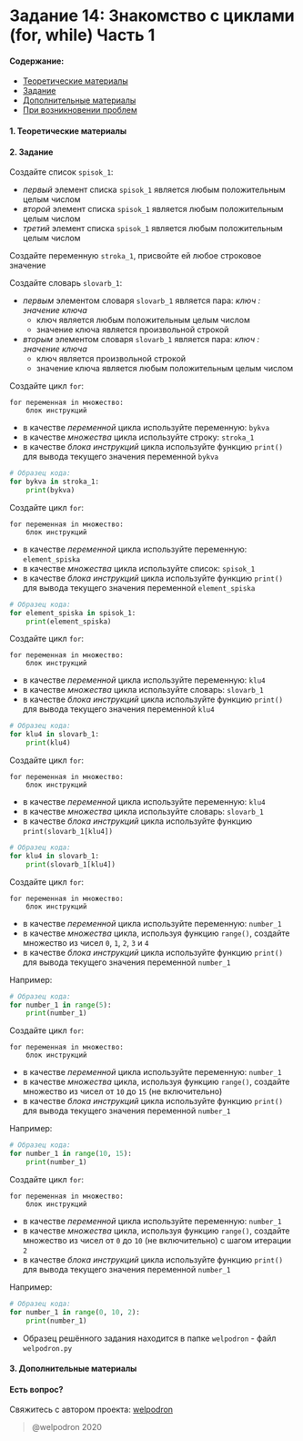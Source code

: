 # Задание 14: Знакомство с циклами (for, while) Часть 1

#### Содержание:

+ [Теоретические материалы](#THEORETICAL_MATERIALS)
+ [Задание](#TASK)
+ [Дополнительные материалы](#ADDITIONAL_MATERIALS)
+ [При возникновении проблем](#ISSUES)

#### <a name="THEORETICAL_MATERIALS"></a> 1. Теоретические материалы



#### <a name="TASK"></a> 2. Задание

Создайте список `spisok_1`:

* *первый* элемент списка `spisok_1` является любым положительным целым числом
* *второй* элемент списка `spisok_1` является любым положительным целым числом
* *третий* элемент списка `spisok_1` является любым положительным целым числом

Создайте переменную `stroka_1`, присвойте ей любое строковое значение 

Создайте словарь `slovarb_1`:

* *первым* элементом словаря `slovarb_1` является пара: *ключ : значение ключа*
    * ключ является любым положительным целым числом
    * значение ключа является произвольной строкой
* *вторым* элементом словаря `slovarb_1` является пара: *ключ : значение ключа*
    * ключ является произвольной строкой
    * значение ключа является любым положительным целым числом

Создайте цикл `for`: 

```
for переменная in множество:
    блок инструкций
```

* в качестве *переменной* цикла используйте переменную: `bykva`
* в качестве *множества* цикла используйте строку: `stroka_1`
* в качестве *блока инструкций* цикла используйте функцию `print()` для вывода текущего значения переменной `bykva`

```python
# Образец кода: 
for bykva in stroka_1:
    print(bykva)   
```

Создайте цикл `for`: 

```
for переменная in множество:
    блок инструкций
```

* в качестве *переменной* цикла используйте переменную: `element_spiska`
* в качестве *множества* цикла используйте список: `spisok_1`
* в качестве *блока инструкций* цикла используйте функцию `print()` для вывода текущего значения переменной `element_spiska`

```python
# Образец кода: 
for element_spiska in spisok_1:
    print(element_spiska)  
```

Создайте цикл `for`: 

```
for переменная in множество:
    блок инструкций
```

* в качестве *переменной* цикла используйте переменную: `klu4`
* в качестве *множества* цикла используйте словарь: `slovarb_1`
* в качестве *блока инструкций* цикла используйте функцию `print()` для вывода текущего значения переменной `klu4`

```python
# Образец кода: 
for klu4 in slovarb_1:
    print(klu4) 
```

Создайте цикл `for`: 

```
for переменная in множество:
    блок инструкций
```

* в качестве *переменной* цикла используйте переменную: `klu4`
* в качестве *множества* цикла используйте словарь: `slovarb_1`
* в качестве *блока инструкций* цикла используйте функцию `print(slovarb_1[klu4])`

```python
# Образец кода: 
for klu4 in slovarb_1:
    print(slovarb_1[klu4]) 
```

Создайте цикл `for`: 

```
for переменная in множество:
    блок инструкций
```

* в качестве *переменной* цикла используйте переменную: `number_1`
* в качестве *множества* цикла, используя функцию `range()`, создайте множество из чисел `0`, `1`, `2`, `3` и `4`  
* в качестве *блока инструкций* цикла используйте функцию `print()` для вывода текущего значения переменной `number_1`

Например:

```python
# Образец кода: 
for number_1 in range(5):
    print(number_1) 
```

Создайте цикл `for`: 

```
for переменная in множество:
    блок инструкций
```

* в качестве *переменной* цикла используйте переменную: `number_1`
* в качестве *множества* цикла, используя функцию `range()`, создайте множество из чисел от `10` до `15` (не включительно) 
* в качестве *блока инструкций* цикла используйте функцию `print()` для вывода текущего значения переменной `number_1`

Например:

```python
# Образец кода: 
for number_1 in range(10, 15):
    print(number_1)
```

Создайте цикл `for`: 

```
for переменная in множество:
    блок инструкций
```

* в качестве *переменной* цикла используйте переменную: `number_1`
* в качестве *множества* цикла, используя функцию `range()`, создайте множество из чисел от `0` до `10` (не включительно) с шагом итерации `2`  
* в качестве *блока инструкций* цикла используйте функцию `print()` для вывода текущего значения переменной `number_1`

Например:

```python
# Образец кода: 
for number_1 in range(0, 10, 2):
    print(number_1)
```

* Образец решённого задания находится в папке `welpodron` - файл `welpodron.py`

#### <a name="ADDITIONAL_MATERIALS"></a> 3. Дополнительные материалы



#### <a name="ISSUES"></a> Есть вопрос?

Свяжитесь с автором проекта: [welpodron](https://vk.com/welpodron)

> @welpodron 2020